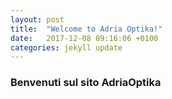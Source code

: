 ```yaml
---
layout: post
title:  "Welcome to Adria Optika!"
date:   2017-12-08 09:16:06 +0100
categories: jekyll update
---
```


### Benvenuti sul sito AdriaOptika
